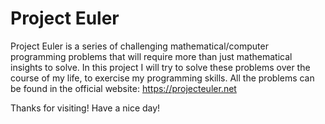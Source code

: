 # Project Euler

Project Euler is a series of challenging mathematical/computer programming problems that will require more than just mathematical insights to solve.
In this project I will try to solve these problems over the course of my life, to exercise my programming skills.
All the problems can be found in the official website: https://projecteuler.net

Thanks for visiting!
Have a nice day!
